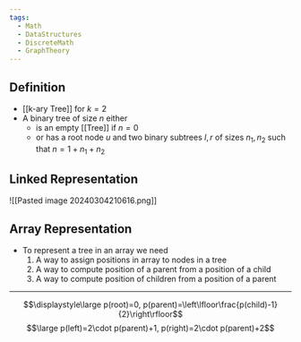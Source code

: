 ```yaml
---
tags:
  - Math
  - DataStructures
  - DiscreteMath
  - GraphTheory
---
```

## Definition
- [[k-ary Tree]] for $k=2$
- A binary tree of size $n$ either
	-  is an empty [[Tree]] if $n = 0$
	- or has a root node $u$ and two binary subtrees $l, r$ of sizes $n_1,n_2$ such that $n= 1 + n_1+n_2$
## Linked Representation
![[Pasted image 20240304210616.png]]
## Array Representation
- To represent a tree in an array we need 
	1. A way to assign positions in array to nodes in a tree
	2. A way to compute position of a parent from a position of a child
	3. A way to compute position of children from a position of a parent
--- 
$$\displaystyle\large p(root)=0, p(parent)=\left\lfloor\frac{p(child)-1}{2}\right\rfloor$$
$$\large p(left)=2\cdot p(parent)+1, p(right)=2\cdot p(parent)+2$$